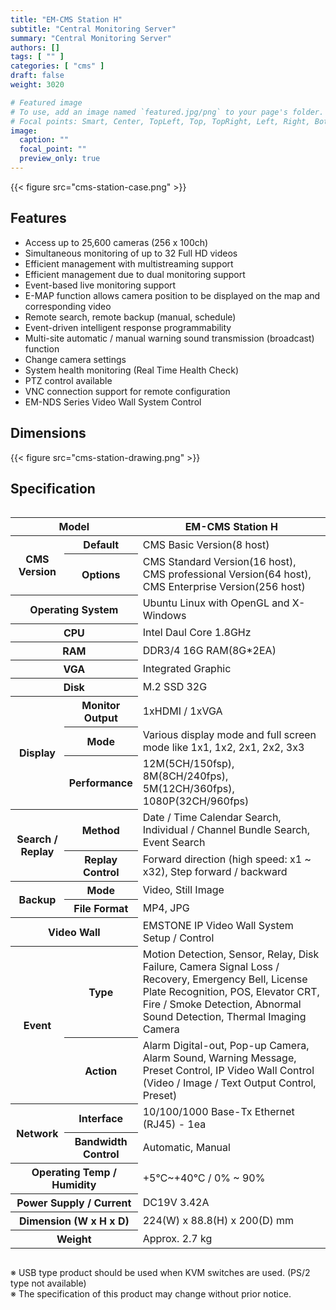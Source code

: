 ```yaml
---
title: "EM-CMS Station H"
subtitle: "Central Monitoring Server"
summary: "Central Monitoring Server"
authors: []
tags: [ "" ]
categories: [ "cms" ]
draft: false
weight: 3020

# Featured image
# To use, add an image named `featured.jpg/png` to your page's folder.
# Focal points: Smart, Center, TopLeft, Top, TopRight, Left, Right, BottomLeft, Bottom, BottomRight.
image:
  caption: ""
  focal_point: ""
  preview_only: true
---
```


<div class="container">
<div class="row justify-content-center">
<div class="col-sm-6">

{{< figure src="cms-station-case.png" >}}

</div>
</div>
</div>

<div class="container">
<div class="row justify-content-center">
<div class="col-sm-6 pl-0">

## Features

- Access up to 25,600 cameras (256 x 100ch)
- Simultaneous monitoring of up to 32 Full HD videos
- Efficient management with multistreaming support
- Efficient management due to dual monitoring support
- Event-based live monitoring support
- E-MAP function allows camera position to be displayed on the map and corresponding video
- Remote search, remote backup (manual, schedule)
- Event-driven intelligent response programmability
- Multi-site automatic / manual warning sound transmission (broadcast) function
- Change camera settings
- System health monitoring (Real Time Health Check)
- PTZ control available
- VNC connection support for remote configuration
- EM-NDS Series Video Wall System Control

</div>
<div class="col-sm-6 pl-0">

## Dimensions

{{< figure src="cms-station-drawing.png" >}}

</div>
</div>
</div>

## Specification

<div style="overflow-x: auto">
<table class="spec">
<thead>
<tr>
<th colspan="2">Model</th>
<th>EM-CMS Station H</th>
</tr>
</thead>
<tbody>

<tr>
<th rowspan="2">CMS Version</th>
<th>Default</th>
<td>CMS Basic Version(8 host)</td>
</tr>
<tr>
<th>Options</th>
<td>CMS Standard Version(16 host), CMS professional Version(64 host), CMS Enterprise Version(256 host)</td>
</tr>
<tr>
<th colspan="2">Operating System</th>
<td>Ubuntu Linux with OpenGL and X-Windows</td>
</tr>
<tr>
<th colspan="2">CPU</th>
<td>Intel Daul Core 1.8GHz</td>
</tr>
<tr>
<th colspan="2">RAM</th>
<td>DDR3/4 16G RAM(8G*2EA)</td>
</tr>
<tr>
<th colspan="2">VGA</th>
<td>Integrated Graphic</td>
</tr>
<tr>
<th colspan="2">Disk</th>
<td>M.2 SSD 32G</td>
</tr>
<tr>
<th rowspan="3">Display</th>
<th>Monitor<br>Output</th>
<td>1xHDMI / 1xVGA</td>
</tr>
<tr>
<th>Mode</th>
<td>Various display mode and full screen mode like 1x1, 1x2, 2x1, 2x2, 3x3</td>
</tr>
<tr>
<th>Performance</th>
<td>12M(5CH/150fsp), 8M(8CH/240fps), 5M(12CH/360fps), 1080P(32CH/960fps)</td>
</tr>
<tr>
<th rowspan="2">Search /<br>Replay</th>
<th>Method</th>
<td>Date / Time Calendar Search, Individual / Channel Bundle Search, Event Search</td>
</tr>
<tr>
<th>Replay<br>Control</th>
<td>Forward direction (high speed: x1 ~ x32), Step forward / backward</td>
</tr>
<tr>
<th rowspan="2">Backup</th>
<th>Mode</th>
<td>Video, Still Image</td>
</tr>
<tr>
<th>File Format</th>
<td>MP4, JPG</td>
</tr>
<tr>
<th colspan="2">Video Wall</th>
<td>EMSTONE IP Video Wall System Setup / Control</td>
</tr>
<tr>
<th rowspan="2">Event</th>
<th>Type</th>
<td>Motion Detection, Sensor, Relay, Disk Failure, Camera Signal Loss / Recovery, Emergency Bell, License Plate Recognition, POS, 
Elevator CRT, Fire / Smoke Detection, Abnormal Sound Detection, Thermal Imaging Camera</td>
</tr>
<tr>
<th>Action</th>
<td>Alarm Digital-out, Pop-up Camera, Alarm Sound, Warning Message, Preset Control, IP Video Wall Control (Video / Image / Text Output Control, Preset)</td>
</tr>
<tr>
<th rowspan="2">Network</th>
<th>Interface</th>
<td>10/100/1000 Base-Tx Ethernet (RJ45) - 1ea</td>
</tr>
<tr>
<th>Bandwidth<br>Control</th>
<td>Automatic, Manual</td>
</tr>
<tr>
<th colspan="2">Operating Temp / Humidity</th>
<td>+5℃~+40℃ / 0% ~ 90%</td>
</tr>
<tr>
<th colspan="2">Power Supply / Current</th>
<td>DC19V 3.42A</td>
</tr>
<tr>
<th colspan="2">Dimension (W x H x D)</th>
<td>224(W) x 88.8(H) x 200(D) mm</td>
</tr>
<tr>
<th colspan="2">Weight</th>
<td>Approx. 2.7 kg</td>
</tr>
</tbody>
</table>
</div>

※ USB type product should be used when KVM switches are used. (PS/2 type not available)  
※ The specification of this product may change without prior notice.
